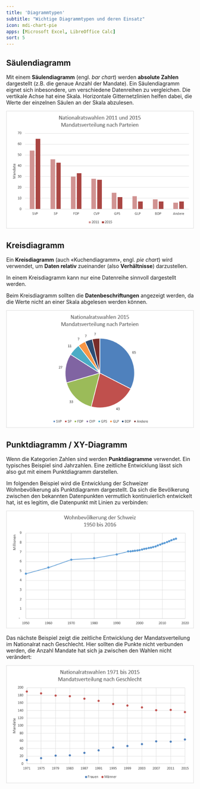 ```yaml
---
title: 'Diagrammtypen'
subtitle: "Wichtige Diagrammtypen und deren Einsatz"
icon: mdi-chart-pie
apps: [Microsoft Excel, LibreOffice Calc]
sort: 5
---
```




## Säulendiagramm

Mit einem **Säulendiagramm** (engl. *bar chart*) werden **absolute Zahlen** dargestellt (z.B. die genaue Anzahl der Mandate). Ein Säulendiagramm eignet sich inbesondere, um verschiedene Datenreihen zu vergleichen. Die vertikale Achse hat eine Skala. Horizontale Gitternetzlinien helfen dabei, die Werte der einzelnen Säulen an der Skala abzulesen.

![](./images/bar-chart.png)


## Kreisdiagramm

Ein **Kreisdiagramm** (auch «Kuchendiagramm», engl. *pie chart*) wird verwendet, um **Daten relativ** zueinander (also **Verhältnisse**) darzustellen.

In einem Kreisdiagramm kann nur eine Datenreihe sinnvoll dargestellt werden.

Beim Kreisdiagramm sollten die **Datenbeschriftungen** angezeigt werden, da die Werte nicht an einer Skala abgelesen werden können.


![](./images/pie-chart.png)


## Punktdiagramm / XY-Diagramm

Wenn die Kategorien Zahlen sind werden **Punktdiagramme** verwendet. Ein typisches Beispiel sind Jahrzahlen. Eine zeitliche Entwicklung lässt sich also gut mit einem Punktdiagramm darstellen.

Im folgenden Beispiel wird die Entwicklung der Schweizer Wohnbevölkerung als Punktdiagramm dargestellt. Da sich die Bevölkerung zwischen den bekannten Datenpunkten vermutlich kontinuierlich entwickelt hat, ist es legitim, die Datenpunkt mit Linien zu verbinden:

![](./images/xy-chart-continuous.png)

Das nächste Beispiel zeigt die zeitliche Entwicklung der Mandatsverteilung im Nationalrat nach Geschlecht. Hier sollten die Punkte nicht verbunden werden, die Anzahl Mandate hat sich ja zwischen den Wahlen nicht verändert:

![](./images/xy-chart-discontinuous.png)
